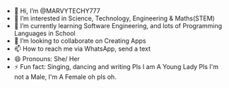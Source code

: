 - 👋 Hi, I’m @MARVYTECHY777
- 👀 I’m interested in Science, Technology, Engineering & Maths(STEM)
- 🌱 I’m currently learning Software Engineering, and lots of Programming Languages in School 
- 💞️ I’m looking to collaborate on Creating Apps
- 📫 How to reach me via WhatsApp, send a text 
- 😄 Pronouns: She/ Her
- ⚡ Fun fact: Singing, dancing and writing 
Pls I am A Young Lady Pls I'm not a Male, I'm A Female oh pls oh.
<!---
MARVYTECHY777/MARVYTECHY777 is a ✨ special ✨ repository because its `README.md` (this file) appears on your GitHub profile.
You can click the Preview link to take a look at your changes.
--->
